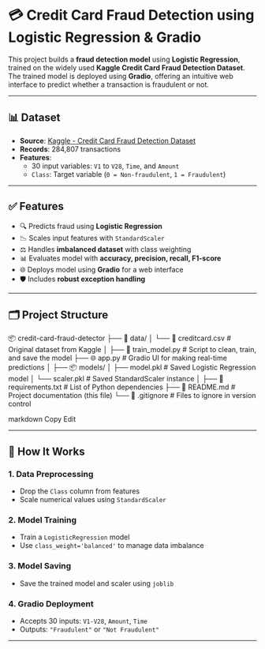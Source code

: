 # 💳 Credit Card Fraud Detection using Logistic Regression & Gradio

This project builds a **fraud detection model** using **Logistic Regression**, trained on the widely used **Kaggle Credit Card Fraud Detection Dataset**. The trained model is deployed using **Gradio**, offering an intuitive web interface to predict whether a transaction is fraudulent or not.

---

## 📊 Dataset

- **Source**: [Kaggle - Credit Card Fraud Detection Dataset](https://www.kaggle.com/datasets/mlg-ulb/creditcardfraud)
- **Records**: 284,807 transactions
- **Features**:
  - 30 input variables: `V1` to `V28`, `Time`, and `Amount`
  - `Class`: Target variable (`0 = Non-fraudulent`, `1 = Fraudulent`)

---

## ✅ Features

- 🔍 Predicts fraud using **Logistic Regression**
- 📉 Scales input features with `StandardScaler`
- ⚖️ Handles **imbalanced dataset** with class weighting
- 📊 Evaluates model with **accuracy, precision, recall, F1-score**
- 🌐 Deploys model using **Gradio** for a web interface
- 🛡️ Includes **robust exception handling**

---

## 🗂️ Project Structure

📦 credit-card-fraud-detector
├── 📁 data/
│   └── 📄 creditcard.csv         # Original dataset from Kaggle
│
├── 🧠 train_model.py             # Script to clean, train, and save the model
├── 🌐 app.py                     # Gradio UI for making real-time predictions
│
├── 📦 models/
│   ├── model.pkl                 # Saved Logistic Regression model
│   └── scaler.pkl                # Saved StandardScaler instance
│
├── 📄 requirements.txt           # List of Python dependencies
├── 📘 README.md                  # Project documentation (this file)
└── 📄 .gitignore                 # Files to ignore in version control

markdown
Copy
Edit

---

## 🧠 How It Works

### 1. **Data Preprocessing**
- Drop the `Class` column from features
- Scale numerical values using `StandardScaler`

### 2. **Model Training**
- Train a `LogisticRegression` model
- Use `class_weight='balanced'` to manage data imbalance

### 3. **Model Saving**
- Save the trained model and scaler using `joblib`

### 4. **Gradio Deployment**
- Accepts 30 inputs: `V1-V28`, `Amount`, `Time`
- Outputs: `"Fraudulent"` or `"Not Fraudulent"`

---

